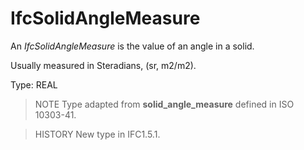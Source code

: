 # IfcSolidAngleMeasure

An _IfcSolidAngleMeasure_ is the value of an angle in a solid.
<!-- end of short definition -->

Usually measured in Steradians, (sr, m2/m2).

Type: REAL

> NOTE Type adapted from **solid_angle_measure** defined in ISO 10303-41.

> HISTORY New type in IFC1.5.1.
